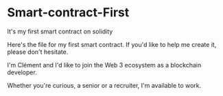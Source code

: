 # Smart-contract-First
It's my first smart contract on solidity

Here's the file for my first smart contract.
If you'd like to help me create it, please don't hesitate.

I'm Clément and I'd like to join the Web 3 ecosystem as a blockchain developer.

Whether you're curious, a senior or a recruiter, I'm available to work.


